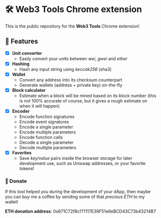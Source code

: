 # 🛠 Web3 Tools Chrome extension

This is the public repository for the **Web3 Tools** Chrome extension!

## 📱 Features

- [x] **Unit converter**
  - Easily convert your units between *wei*, *gwei* and *ether*
- [x] **Hashing**
  - Hash any input string using *keccak256* (sha3)
- [x] **Wallet**
  - Convert any address into its checksum counterpart
  - Generate wallets (address + private key) on-the-fly
- [x] **Block calculator**
  - Estimate when a block will be mined based on its block number (this is not 100% accurate of course, but it gives a rough estimate on when it will happen)
- [x] **Encoder**
  - Encode function signatures
  - Encode event signatures
  - Encode a single parameter
  - Encode multiple parameters
  - Encode function calls
  - Decode a single parameter
  - Decode multiple parameters
- [x] **Favorites**
  - Save *key/value* pairs inside the browser storage for later development use, such as Uniswap addresses, or your favorite tokens!

### 🤑 Donate

If this tool helped you during the development of your dApp, then maybe you can buy me a coffee by sending some of that *precious ETH* to my wallet!

**ETH donation address**: 0x671C72f8cf71117E39F51e6eBCD43C73b43214B7